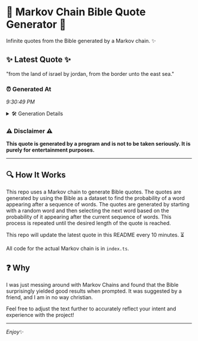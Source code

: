 # 📖 Markov Chain Bible Quote Generator 📖

Infinite quotes from the Bible generated by a Markov chain. ✨

## ✨ Latest Quote ✨
"from the land of israel by jordan, from the border unto the east sea."

### ⏰ Generated At
*9:30:49 PM*

<details>
    <summary>🛠️ Generation Details</summary>
    <p>
        <strong>🌱 Seed:</strong> from<br>
        <strong>🔄 Iterations:</strong> 13<br>
        <strong>📜 Context History:</strong><br>[ from ]: the<br>[ from, the ]: land<br>[ from, the, land ]: of<br>[ from, the, land, of ]: israel<br>[ from, the, land, of, israel ]: by<br>[ from, the, land, of, israel, by ]: jordan,<br>[ the, land, of, israel, by, jordan, ]: from<br>[ land, of, israel, by, jordan,, from ]: the<br>[ of, israel, by, jordan,, from, the ]: border<br>[ israel, by, jordan,, from, the, border ]: unto<br>[ by, jordan,, from, the, border, unto ]: the<br>[ jordan,, from, the, border, unto, the ]: east<br>[ from, the, border, unto, the, east ]: sea.<br>
    </p>
</details>

### ⚠️ Disclaimer ⚠️
**This quote is generated by a program and is not to be taken seriously. It is purely for entertainment purposes.**

---

## 🔍 How It Works

This repo uses a Markov chain to generate Bible quotes. The quotes are generated by using the Bible as a dataset to find the probability of a word appearing after a sequence of words. The quotes are generated by starting with a random word and then selecting the next word based on the probability of it appearing after the current sequence of words. This process is repeated until the desired length of the quote is reached.

This repo will update the latest quote in this README every 10 minutes. ⏳

All code for the actual Markov chain is in `index.ts`.

## ❓ Why

I was just messing around with Markov Chains and found that the Bible surprisingly yielded good results when prompted. 
It was suggested by a friend, and I am in no way christian.

Feel free to adjust the text further to accurately reflect your intent and experience with the project!

---

*Enjoy*✨
